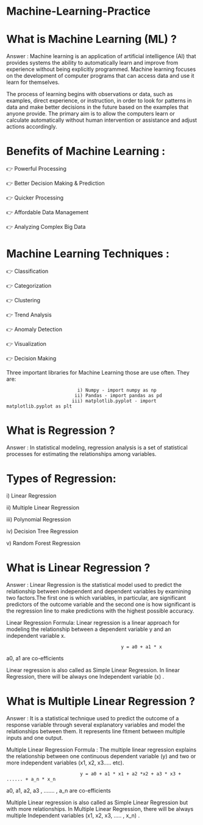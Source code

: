 # Machine-Learning-Practice

# What is Machine Learning (ML) ?

Answer : Machine learning is an application of artificial intelligence (AI) that provides systems the ability to automatically learn and improve from experience without being explicitly programmed. Machine learning focuses on the development of computer programs that can access data and use it learn for themselves.

The process of learning begins with observations or data, such as examples, direct experience, or instruction, in order to look for patterns in data and make better decisions in the future based on the examples that anyone provide. The primary aim is to allow the computers learn or calculate automatically without human intervention or assistance and adjust actions accordingly.

# Benefits of Machine Learning :

👉 Powerful Processing

👉 Better Decision Making & Prediction

👉 Quicker Processing

👉 Affordable Data Management

👉 Analyzing Complex Big Data

# Machine Learning Techniques :

👉 Classification

👉 Categorization

👉 Clustering

👉 Trend Analysis

👉 Anomaly Detection

👉 Visualization

👉 Decision Making

Three important libraries for Machine Learning those are use often. They are:
 
                              i) Numpy - import numpy as np
                             ii) Pandas - import pandas as pd
                            iii) matplotlib.pyplot - import matplotlib.pyplot as plt
                            
                              
# What is Regression ?

Answer : In statistical modeling, regression analysis is a set of statistical processes for estimating the relationships among variables.  

# Types of Regression:

  i) Linear Regression
  
 ii) Multiple Linear Regression
 
iii) Polynomial Regression

 iv) Decision Tree Regression
 
  v) Random Forest Regression
  
  
# What is Linear Regression ?
  
Answer : Linear Regression is the statistical model used to predict the relationship between independent and dependent variables by examining two factors.The first one is which variables, in particular, are significant predictors of the outcome variable and the second one is how significant is the regression line to make predictions with the highest possible accuracy. 

Linear Regression Formula: Linear regression is a linear approach for modeling the relationship between a dependent variable y and an independent variable x.
 
                                              y = a0 + a1 * x

a0, a1 are co-efficients

Linear regression is also called as Simple Linear Regression. In linear Regression, there will be always one Independent variable (x) .

# What is Multiple Linear Regression ?

Answer : It is a statistical technique used to predict the outcome of a response variable through several explanatory variables and model the relationships between them. It represents line fitment between multiple inputs and one output. 

Multiple Linear Regression Formula : The multiple linear regression explains the relationship between one continuous dependent variable (y) and two or more independent variables (x1, x2, x3..... etc).

                               y = a0 + a1 * x1 + a2 *x2 + a3 * x3 + ...... + a_n * x_n

a0, a1, a2, a3 , ....... , a_n are co-efficients

Multiple Linear regression is also called as Simple Linear Regression but with more relationships. In Multiple Linear Regression, there will be always multiple Independent variables (x1, x2, x3, ..... , x_n) .




